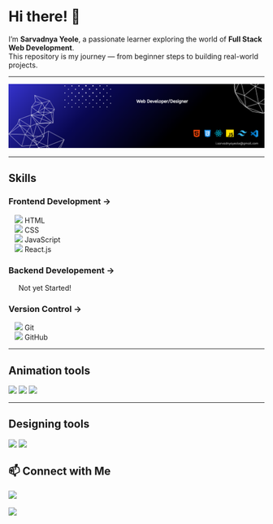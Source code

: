# Hi there! 👋
I’m **Sarvadnya Yeole**, a passionate learner exploring the world of **Full Stack Web Development**.  
This repository is my journey — from beginner steps to building real-world projects.  

---

<img src="Profile banner LinkedIn.png"/>

---

## Skills
  ### Frontend Development →
  <p>
   &nbsp;&nbsp;&nbsp;<img src="https://cdn.jsdelivr.net/gh/devicons/devicon/icons/html5/html5-original.svg" width="14"/> HTML <br/> 
   &nbsp;&nbsp;&nbsp;<img src="https://cdn.jsdelivr.net/gh/devicons/devicon/icons/css3/css3-original.svg" width="14"/> CSS  <br/>  
   &nbsp;&nbsp;&nbsp;<img src="https://cdn.jsdelivr.net/gh/devicons/devicon/icons/javascript/javascript-original.svg" width="14"/> JavaScript  <br/> 
   &nbsp;&nbsp;&nbsp;<img src="https://cdn.jsdelivr.net/gh/devicons/devicon/icons/react/react-original.svg" width="14"/> React.js  <br/>
  </p>

### Backend Developement →
   <p>&nbsp;&nbsp;&nbsp;&nbsp;&nbsp;Not yet Started!</p>

### Version Control → 
   <p>
  &nbsp;&nbsp;&nbsp;<img src="https://cdn.jsdelivr.net/gh/devicons/devicon/icons/git/git-original.svg" width="14"/> Git  <br/>
  &nbsp;&nbsp;&nbsp;<img src="https://img.icons8.com/ios-filled/50/ffffff/github.png" width="14"/> GitHub  
</p>

---

## Animation tools
  <img src="https://camo.githubusercontent.com/d2f2f4c0917da665a8d6603b6889415611a73f827948af1c893e72d5a8f288ee/68747470733a2f2f696d672e736869656c64732e696f2f62616467652f475341502d3838434530323f7374796c653d666f722d7468652d6261646765266c6f676f3d677265656e736f636b266c6f676f436f6c6f723d7768697465"/>
  <img src="https://camo.githubusercontent.com/04feaf3ca3b51674537f269041a12203534624832f1daa7071c877ab96945acc/68747470733a2f2f696d672e736869656c64732e696f2f62616467652f5363726f6c6c547269676765722d3030303030303f7374796c653d666f722d7468652d6261646765"/>
  <img src="https://camo.githubusercontent.com/4bc1e82e1e1a66c51199fffe7ee45891936cb6832977e98198477e14bd2a8e0b/68747470733a2f2f696d672e736869656c64732e696f2f62616467652f4c6f636f6d6f746976652532305363726f6c6c2d2532333142314632332e7376673f7374796c653d666f722d7468652d6261646765266c6f676f3d6a617661736372697074266c6f676f436f6c6f723d7768697465"/>

---

## Designing tools
<img src="https://camo.githubusercontent.com/13d794c896ea0ec127d25896985f0adfe45a43d417cd02bbff77b9cae448724b/68747470733a2f2f696d672e736869656c64732e696f2f62616467652f4669676d612d2532334632344531452e7376673f7374796c653d666f722d7468652d6261646765266c6f676f3d6669676d61266c6f676f436f6c6f723d7768697465"/>
<img src="https://camo.githubusercontent.com/df50da671ce60e6e460ea9629c10e51a40e6ea36b59a5d0bad80df18bceac14f/68747470733a2f2f696d672e736869656c64732e696f2f62616467652f43616e76612d2532333030433443432e7376673f7374796c653d666f722d7468652d6261646765266c6f676f3d43616e7661266c6f676f436f6c6f723d7768697465"/>

## 📫 Connect with Me
<p>

[<img src="https://camo.githubusercontent.com/2ba764ee201bebab04dcd5b261554f47b3e69c52eadbe3c993331aed1475aeed/68747470733a2f2f696d672e736869656c64732e696f2f62616467652f582d2532333030303030302e7376673f7374796c653d666f722d7468652d6261646765266c6f676f3d78266c6f676f436f6c6f723d7768697465"/>](https://x.com/SV_yeole_022)

[<img src="https://camo.githubusercontent.com/beb3db44043a938b2e03a24a30db0a10ccb08f1b8303cc7ea4e7bbf93e9fcda0/68747470733a2f2f696d672e736869656c64732e696f2f62616467652f4c696e6b6564496e2d2532333030373742352e7376673f7374796c653d666f722d7468652d6261646765266c6f676f3d6c696e6b6564696e266c6f676f436f6c6f723d7768697465"/>](www.linkedin.com/in/svyeole08)
</p>